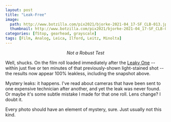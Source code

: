 ```yaml
---
layout: post
title: "Leak-Free"
image:
  path: http://www.botzilla.com/pix2021/bjorke-2021-04_17-SF_CLB-013.jpg
  thumbnail: http://www.botzilla.com/pix2021/bjorke-2021-04_17-SF_CLB-013.jpg
categories: [fStop, gearhead, grayscale]
tags: [Film, Analog, Leica, Ilford, Leitz, Minolta]
---
```


<center><i>Not a Robust Test</i></center>

Well, shucks. On the film roll loaded immediately after the <a href="{{ site.baseurl }}{% post_url 2021-04-29-Leak %}">Leaky One</a> -- within just five or ten minutes of that previously-shown light-stained shot -- the results now appear 100% leakless, including the snapshot above.

Mystery leaks: it happens. I've read about cameras that have been sent to one expensive technician after another, and yet the leak was never found. Or maybe it's some subtle mistake I made for that one roll. Lens change? I doubt it.

Every photo should have an element of mystery, sure. Just usually not this kind.
